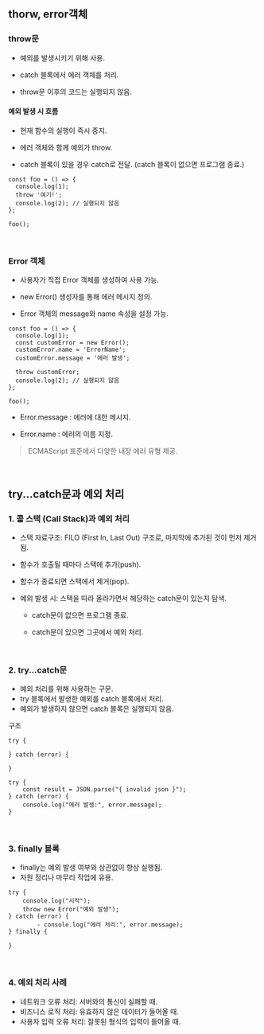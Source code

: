 
## thorw, error객체

### throw문

- 예외를 발생시키기 위해 사용.

- catch 블록에서 에러 객체를 처리.

- throw문 이후의 코드는 실행되지 않음.

#### 예외 발생 시 흐름
- 현재 함수의 실행이 즉시 중지.

- 에러 객체와 함께 예외가 throw.

- catch 블록이 있을 경우 catch로 전달. (catch 블록이 없으면 프로그램 종료.)

```
const foo = () => {
  console.log(1);
  throw '여기!';
  console.log(2); // 실행되지 않음
};

foo();
```

<br>

### Error 객체

- 사용자가 직접 Error 객체를 생성하여 사용 가능.

- new Error() 생성자를 통해 에러 메시지 정의.

- Error 객체의 message와 name 속성을 설정 가능.

```
const foo = () => {
  console.log(1);
  const customError = new Error();
  customError.name = 'ErrorName';
  customError.message = '에러 발생';
  
  throw customError;
  console.log(2); // 실행되지 않음
};

foo();
```

- Error.message : 에러에 대한 메시지.

- Error.name : 에러의 이름 지정.

> ECMAScript 표준에서 다양한 내장 에러 유형 제공.

<br>

## try...catch문과 예외 처리


### 1. 콜 스택 (Call Stack)과 예외 처리

- 스택 자료구조: FILO (First In, Last Out) 구조로, 마지막에 추가된 것이 먼저 제거됨.

- 함수가 호출될 때마다 스택에 추가(push).

- 함수가 종료되면 스택에서 제거(pop).

- 예외 발생 시: 스택을 따라 올라가면서 해당하는 catch문이 있는지 탐색.

    - catch문이 없으면 프로그램 종료.
    
    - catch문이 있으면 그곳에서 예외 처리.

<br>

### 2. try...catch문
- 예외 처리를 위해 사용하는 구문.
- try 블록에서 발생한 예외를 catch 블록에서 처리.
- 예외가 발생하지 않으면 catch 블록은 실행되지 않음.

구조
```
try {
        
} catch (error) {
    
}
```

```
try {
    const result = JSON.parse("{ invalid json }");
} catch (error) {
    console.log("에러 발생:", error.message);
}
```

<br>

### 3. finally 블록
- finally는 예외 발생 여부와 상관없이 항상 실행됨.
- 자원 정리나 마무리 작업에 유용.

```
try {
    console.log("시작");
    throw new Error("예외 발생");
} catch (error) {
        - console.log("에러 처리:", error.message);
} finally {
    
}
```

<br>

### 4. 예외 처리 사례
- 네트워크 오류 처리: 서버와의 통신이 실패할 때.
- 비즈니스 로직 처리: 유효하지 않은 데이터가 들어올 때.
- 사용자 입력 오류 처리: 잘못된 형식의 입력이 들어올 때.
